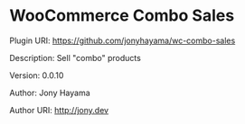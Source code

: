 # WooCommerce Combo Sales

Plugin URI: https://github.com/jonyhayama/wc-combo-sales

Description: Sell "combo" products

Version: 0.0.10

Author: Jony Hayama

Author URI: http://jony.dev
